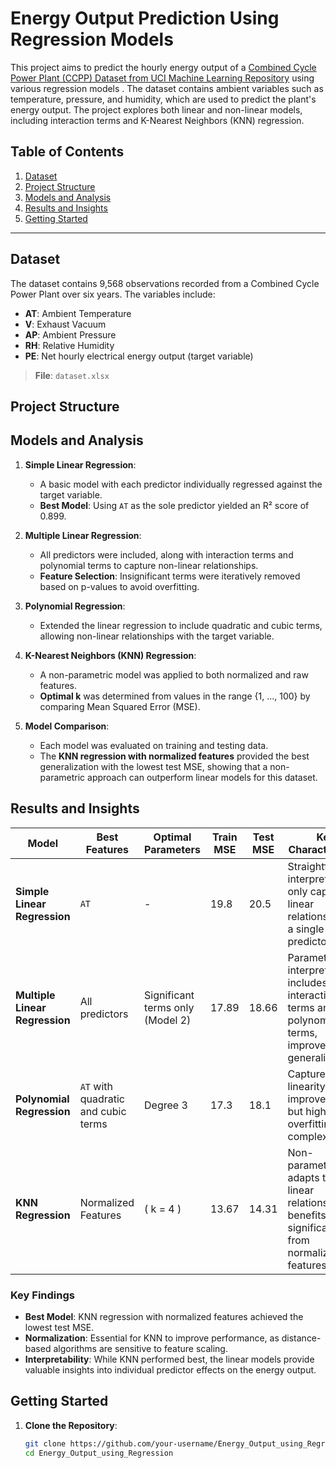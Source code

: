 # Energy Output Prediction Using Regression Models

This project aims to predict the hourly energy output of a [Combined Cycle Power Plant (CCPP) Dataset from UCI Machine Learning Repository](https://archive.ics.uci.edu/ml/datasets/Combined+Cycle+Power+Plant) using various regression models . The dataset contains ambient variables such as temperature, pressure, and humidity, which are used to predict the plant's energy output. The project explores both linear and non-linear models, including interaction terms and K-Nearest Neighbors (KNN) regression.

## Table of Contents
1. [Dataset](#dataset)
2. [Project Structure](#project-structure)
3. [Models and Analysis](#models-and-analysis)
4. [Results and Insights](#results-and-insights)
5. [Getting Started](#getting-started)


---

## Dataset

The dataset contains 9,568 observations recorded from a Combined Cycle Power Plant over six years. The variables include:
- **AT**: Ambient Temperature
- **V**: Exhaust Vacuum
- **AP**: Ambient Pressure
- **RH**: Relative Humidity
- **PE**: Net hourly electrical energy output (target variable)

> **File**: `dataset.xlsx`

## Project Structure


## Models and Analysis

1. **Simple Linear Regression**:
   - A basic model with each predictor individually regressed against the target variable.
   - **Best Model**: Using `AT` as the sole predictor yielded an R² score of 0.899.

2. **Multiple Linear Regression**:
   - All predictors were included, along with interaction terms and polynomial terms to capture non-linear relationships.
   - **Feature Selection**: Insignificant terms were iteratively removed based on p-values to avoid overfitting.

3. **Polynomial Regression**:
   - Extended the linear regression to include quadratic and cubic terms, allowing non-linear relationships with the target variable.

4. **K-Nearest Neighbors (KNN) Regression**:
   - A non-parametric model was applied to both normalized and raw features.
   - **Optimal k** was determined from values in the range {1, ..., 100} by comparing Mean Squared Error (MSE).

5. **Model Comparison**:
   - Each model was evaluated on training and testing data.
   - The **KNN regression with normalized features** provided the best generalization with the lowest test MSE, showing that a non-parametric approach can outperform linear models for this dataset.

## Results and Insights

| Model                         | Best Features                           | Optimal Parameters                    | Train MSE | Test MSE | Key Characteristics                                                                                      |
|-------------------------------|-----------------------------------------|---------------------------------------|-----------|----------|----------------------------------------------------------------------------------------------------------|
| **Simple Linear Regression**  | `AT`                                    | -                                     | 19.8      | 20.5     | Straightforward, interpretable, only captures linear relationships for a single predictor.                |
| **Multiple Linear Regression**| All predictors                          | Significant terms only (Model 2)      | 17.89     | 18.66    | Parametric, interpretable, includes interaction terms and polynomial terms, improved generalization.      |
| **Polynomial Regression**     | `AT` with quadratic and cubic terms     | Degree 3                              | 17.3      | 18.1     | Captures non-linearity, improved fit, but high risk of overfitting with complex terms.                    |
| **KNN Regression**            | Normalized Features                     | \( k = 4 \)                           | 13.67     | 14.31    | Non-parametric, adapts to non-linear relationships, benefits significantly from normalized features.      |

### Key Findings
- **Best Model**: KNN regression with normalized features achieved the lowest test MSE.
- **Normalization**: Essential for KNN to improve performance, as distance-based algorithms are sensitive to feature scaling.
- **Interpretability**: While KNN performed best, the linear models provide valuable insights into individual predictor effects on the energy output.

## Getting Started

1. **Clone the Repository**:
   ```bash
   git clone https://github.com/your-username/Energy_Output_using_Regression.git
   cd Energy_Output_using_Regression
